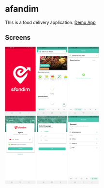 # afandim

This is a food delivery application. <a href=""> Demo App </a>

## Screens
<img src="/screens/android_10.jpg" width="20%"/>  <img src="/screens/android_11.jpg" width="20%"/>  <img src="/screens/android_12.jpg" width="20%"/><br>
<img src="/screens/android_13.jpg" width="20%"/>  <img src="/screens/android_14.jpg" width="20%"/>  <img src="/screens/android_15.jpg" width="20%"/><br>
